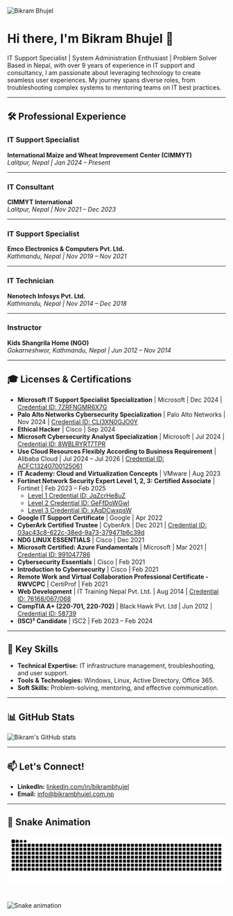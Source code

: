 ![Bikram Bhujel](https://blogger.googleusercontent.com/img/b/R29vZ2xl/AVvXsEhkgulH7Dl_RSmQ7xs64whN3gg2TK5hIJde-sQuqECEwupvnXyTKpBIVIUkpuSqwDzv-DML3-fqvNCtt9UAFV_4y8k8ghaTXvOvak3iDmn7ZEBOU0KdXMkcMqapvzbagJ2cOdoG27zBQgdh/s1600/logo+small+for+blogger.png)

# Hi there, I'm Bikram Bhujel 👋

IT Support Specialist | System Administration Enthusiast | Problem Solver  
Based in Nepal, with over 9 years of experience in IT support and consultancy, I am passionate about leveraging technology to create seamless user experiences. My journey spans diverse roles, from troubleshooting complex systems to mentoring teams on IT best practices.

---

## 🛠️ Professional Experience

### **IT Support Specialist**  
**International Maize and Wheat Improvement Center (CIMMYT)**  
_Lalitpur, Nepal | Jan 2024 – Present_  


---

### **IT Consultant**  
**CIMMYT International**  
_Lalitpur, Nepal | Nov 2021 – Dec 2023_  


---

### **IT Support Specialist**  
**Emco Electronics & Computers Pvt. Ltd.**  
_Kathmandu, Nepal | Nov 2019 – Nov 2021_  
 

---

### **IT Technician**  
**Nenotech Infosys Pvt. Ltd.**  
_Kathmandu, Nepal | Nov 2014 – Dec 2018_  


---

### **Instructor**  
**Kids Shangrila Home (NGO)**  
_Gokarneshwor, Kathmandu, Nepal | Jun 2012 – Nov 2014_  


---

## 🎓 Licenses & Certifications

- **Microsoft IT Support Specialist Specialization** | Microsoft | Dec 2024 | [Credential ID: 7ZRFNGMR6X7G](https://www.coursera.org/account/accomplishments/specialization/7ZRFNGMR6X7G)
- **Palo Alto Networks Cybersecurity Specialization** | Palo Alto Networks | Nov 2024 | [Credential ID: CLI3XN0GJO0Y](https://www.coursera.org/account/accomplishments/specialization/CLI3XN0GJO0Y)
- **Ethical Hacker** | Cisco | Sep 2024
- **Microsoft Cybersecurity Analyst Specialization** | Microsoft | Jul 2024 | [Credential ID: 8WBLRYRT7TPR](https://www.coursera.org/account/accomplishments/specialization/8WBLRYRT7TPR)
- **Use Cloud Resources Flexibly According to Business Requirement** | Alibaba Cloud | Jul 2024 – Jul 2026 | [Credential ID: ACFC13240700125061](#)
- **IT Academy: Cloud and Virtualization Concepts** | VMware | Aug 2023
- **Fortinet Network Security Expert Level 1, 2, 3: Certified Associate** | Fortinet | Feb 2023 – Feb 2025  
  - [Level 1 Credential ID: JqZcrHe8uZ](https://training.fortinet.com/mod/customcert/verify_certificate.php?code=JqZcrHe8uZ)  
  - [Level 2 Credential ID: GeFfDoWGwl](https://training.fortinet.com/mod/customcert/verify_certificate.php?code=GeFfDoWGwl)  
  - [Level 3 Credential ID: xAqDCwxpsW](https://training.fortinet.com/mod/customcert/verify_certificate.php?code=xAqDCwxpsW)
- **Google IT Support Certificate** | Google | Apr 2022
- **CyberArk Certified Trustee** | CyberArk | Dec 2021 | [Credential ID: 03ac43c8-622c-38ed-9a73-379471b6c39d](https://training.cyberark.com/award/certification/03ac43c8-622c-38ed-9a73-379471b6c39d/view-ext)
- **NDG LINUX ESSENTIALS** | Cisco | Dec 2021
- **Microsoft Certified: Azure Fundamentals** | Microsoft | Mar 2021 | [Credential ID: 991047786](https://www.credly.com/badges/d1d48e59-df11-444c-83bb-2358d468e05c?source=linked_in_profile)
- **Cybersecurity Essentials** | Cisco | Feb 2021
- **Introduction to Cybersecurity** | Cisco | Feb 2021
- **Remote Work and Virtual Collaboration Professional Certificate - RWVCPC** | CertiProf | Feb 2021
- **Web Development** | IT Training Nepal Pvt. Ltd. | Aug 2014 | [Credential ID: 76168/067/068](#)
- **CompTIA A+ (220-701, 220-702)** | Black Hawk Pvt. Ltd | Jun 2012 | [Credential ID: 58739](#)
- **(ISC)² Candidate** | ISC2 | Feb 2023 – Feb 2024  

---

## 💼 Key Skills

- **Technical Expertise:** IT infrastructure management, troubleshooting, and user support.  
- **Tools & Technologies:** Windows, Linux, Active Directory, Office 365.  
- **Soft Skills:** Problem-solving, mentoring, and effective communication.  

---

## 📊 GitHub Stats

![Bikram's GitHub stats](https://github-readme-stats.vercel.app/api?username=bikrambhujel&show_icons=true&theme=default)

---

## 📫 Let's Connect!

- **LinkedIn:** [linkedin.com/in/bikrambhujel](https://www.linkedin.com/in/bikrambhujel)  
- **Email:** info@bikrambhujel.com.np  

---

## 🐍 Snake Animation

![Snake animation](https://github.com/bikrambhujel/bikrambhujel/blob/output/snake.svg)

###

<br clear="both">

<img src="https://raw.githubusercontent.com/maurodesouza/maurodesouza/output/snake.svg" alt="Snake animation" />

###

